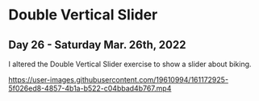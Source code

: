 # Double Vertical Slider
## Day 26 - Saturday Mar. 26th, 2022
I altered the Double Vertical Slider exercise to show a slider about biking.

https://user-images.githubusercontent.com/19610994/161172925-5f026ed8-4857-4b1a-b522-c04bbad4b767.mp4
